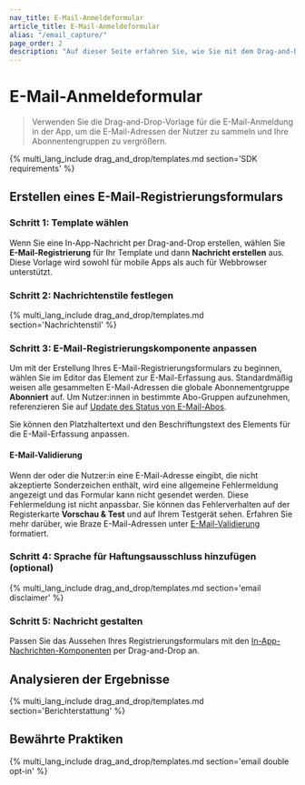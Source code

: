```yaml
---
nav_title: E-Mail-Anmeldeformular
article_title: E-Mail-Anmeldeformular
alias: "/email_capture/"
page_order: 2
description: "Auf dieser Seite erfahren Sie, wie Sie mit dem Drag-and-Drop-Editor für In-App-Nachrichten ein Formular für die Registrierung per E-Mail erstellen."
---
```


# E-Mail-Anmeldeformular

> Verwenden Sie die Drag-and-Drop-Vorlage für die E-Mail-Anmeldung in der App, um die E-Mail-Adressen der Nutzer zu sammeln und Ihre Abonnentengruppen zu vergrößern.

{% multi_lang_include drag_and_drop/templates.md section='SDK requirements' %}

## Erstellen eines E-Mail-Registrierungsformulars

### Schritt 1: Template wählen

Wenn Sie eine In-App-Nachricht per Drag-and-Drop erstellen, wählen Sie **E-Mail-Registrierung** für Ihr Template und dann **Nachricht erstellen** aus. Diese Vorlage wird sowohl für mobile Apps als auch für Webbrowser unterstützt.

### Schritt 2: Nachrichtenstile festlegen

{% multi_lang_include drag_and_drop/templates.md section='Nachrichtenstil' %}

### Schritt 3: E-Mail-Registrierungskomponente anpassen

Um mit der Erstellung Ihres E-Mail-Registrierungsformulars zu beginnen, wählen Sie im Editor das Element zur E-Mail-Erfassung aus. Standardmäßig weisen alle gesammelten E-Mail-Adressen die globale Abonnementgruppe **Abonniert** auf. Um Nutzer:innen in bestimmte Abo-Gruppen aufzunehmen, referenzieren Sie auf [Update des Status von E-Mail-Abos]({{site.baseurl}}/user_guide/message_building_by_channel/email/managing_user_subscriptions#updating-email-subscription-states).

Sie können den Platzhaltertext und den Beschriftungstext des Elements für die E-Mail-Erfassung anpassen.

#### E-Mail-Validierung

Wenn der oder die Nutzer:in eine E-Mail-Adresse eingibt, die nicht akzeptierte Sonderzeichen enthält, wird eine allgemeine Fehlermeldung angezeigt und das Formular kann nicht gesendet werden. Diese Fehlermeldung ist nicht anpassbar. Sie können das Fehlerverhalten auf der Registerkarte **Vorschau & Test** und auf Ihrem Testgerät sehen. Erfahren Sie mehr darüber, wie Braze E-Mail-Adressen unter [E-Mail-Validierung]({{site.baseurl}}/user_guide/message_building_by_channel/email/email_setup/email_validation/) formatiert.

### Schritt 4: Sprache für Haftungsausschluss hinzufügen (optional)

{% multi_lang_include drag_and_drop/templates.md section='email disclaimer' %}

### Schritt 5: Nachricht gestalten

Passen Sie das Aussehen Ihres Registrierungsformulars mit den [In-App-Nachrichten-Komponenten][3] per Drag-and-Drop an.

## Analysieren der Ergebnisse

{% multi_lang_include drag_and_drop/templates.md section='Berichterstattung' %}

## Bewährte Praktiken

{% multi_lang_include drag_and_drop/templates.md section='email double opt-in' %}

[3]: {{site.baseurl}}/user_guide/message_building_by_channel/in-app_messages/drag_and_drop/style_settings/#message-components
